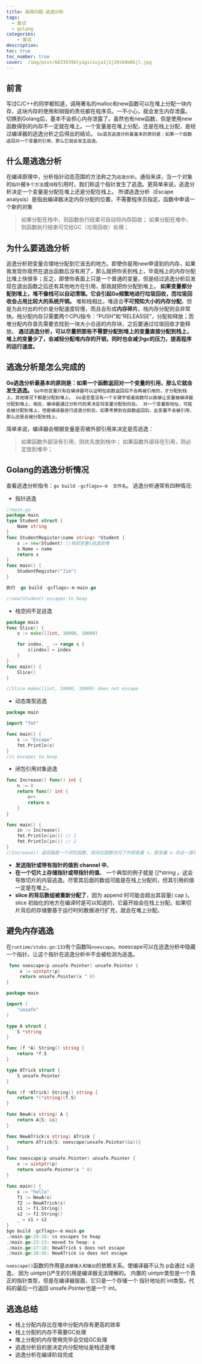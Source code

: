 ```yaml
---
title: 高频问题-逃逸分析
tags:
  - 面试
  - golang
categories:
	- 面试
description: 
toc: true
toc_number: true
cover:  /img/post/6833939bly1giciuja1j1j20zk0m8kjl.jpg
---
```


## 前言
写过C/C++的同学都知道，调用著名的malloc和new函数可以在堆上分配一块内存，这块内存的使用和销毁的责任都在程序员。一不小心，就会发生内存泄露。
切换到Golang后，基本不会担心内存泄露了。虽然也有new函数，但是使用new函数得到的内存不一定就在堆上。一个变量是在堆上分配，还是在栈上分配，是经过编译器的逃逸分析之后得出的结论。
`Go语言逃逸分析最基本的原则是：如果一个函数返回对一个变量的引用，那么它就会发生逃逸。`
## 什么是逃逸分析
在编译原理中，分析指针动态范围的方法称之为`逃逸分析`。通俗来讲，当一个对象的`指针`被`多个方法`或`线程`引用时，我们称这个指针发生了逃逸。更简单来说，逃逸分析决定一个变量是分配在堆上还是分配在栈上。
所谓逃逸分析（Escape analysis）是指由编译器决定内存分配的位置，不需要程序员指定。函数中申请一个新的对象
> 如果分配在栈中，则函数执行结束可自动将内存回收；
>  如果分配在堆中，则函数执行结束可交给GC（垃圾回收）处理；

## 为什么要逃逸分析
逃逸分析把变量合理地分配到它该去的地方。即使你是用new申请到的内存，如果我发现你竟然在退出函数后没有用了，那么就把你丢到栈上，毕竟栈上的内存分配比堆上快很多；反之，即使你表面上只是一个普通的变量，但是经过逃逸分析后发现在退出函数之后还有其他地方在引用，那我就把你分配到堆上。
**如果变量都分配到堆上，堆不像栈可以自动清理。它会引起Go频繁地进行垃圾回收，而垃圾回收会占用比较大的系统开销。**
堆和栈相比，堆适合**不可预知大小的内存分配**。但是为此付出的代价是分配速度较慢，而且会形成**内存碎片**。栈内存分配则会非常快。栈分配内存只需要两个CPU指令：“PUSH”和“RELEASSE”，分配和释放；而堆分配内存首先需要去找到一块大小合适的内存块，之后要通过垃圾回收才能释放。
**通过逃逸分析，可以尽量把那些不需要分配到堆上的变量直接分配到栈上，堆上的变量少了，会减轻分配堆内存的开销，同时也会减少gc的压力，提高程序的运行速度。**

## 逃逸分析是怎么完成的
**Go逃逸分析最基本的原则是：如果一个函数返回对一个变量的引用，那么它就会发生逃逸。**
`Go中的变量只有在编译器可以证明在函数返回后不会再被引用的，才分配到栈上，其他情况下都是分配到堆上。
Go语言里没有一个关键字或者函数可以直接让变量被编译器分配到堆上，相反，编译器通过分析代码来决定将变量分配到何处。
对一个变量取地址，可能会被分配到堆上。但是编译器进行逃逸分析后，如果考察到在函数返回后，此变量不会被引用，那么还是会被分配到栈上。`

简单来说，编译器会根据变量是否被外部引用来决定是否逃逸：

> 如果函数外部没有引用，则优先放到栈中； 
> 如果函数外部存在引用，则必定放到堆中；

## Golang的逃逸分析情况
查看逃逸分析指令：`go build -gcflags=-m  文件名`。
逃逸分析通常有四种情况:
- 指针逃逸

```go
//main.go
package main
type Student struct {
    Name string
}
func StudentRegister(name string) *Student {
    s := new(Student) //局部变量s逃逸到堆
    s.Name = name
    return s
}
func main() {
    StudentRegister("Jim")
}

执行  go build -gcflags=-m main.go

//new(Student) escapes to heap
```

- 栈空间不足逃逸

```go
package main
func Slice() {
    s := make([]int, 10000, 10000)

    for index, _ := range s {
        s[index] = index
    }
}
func main() {
    Slice()
}

//Slice make([]int, 10000, 10000) does not escape
```

- 动态类型逃逸

```go
package main

import "fmt"

func main() {
    s := "Escape"
    fmt.Println(s)
}
//s escapes to heap
```


- 闭包引用对象逃逸

```go
func Increase() func() int {
	n := 0
	return func() int {
		n++
		return n
	}
}

func main() {
	in := Increase()
	fmt.Println(in()) // 1
	fmt.Println(in()) // 2
}
//Increase() 返回值是一个闭包函数，该闭包函数访问了外部变量 n，那变量 n 将会一直存在，直到 in 被销毁。很显然，变量 n 占用的内存不能随着函数 Increase() 的退出而回收，因此将会逃逸到堆上。
```
- **发送指针或带有指针的值到 channel 中**。
- **在一个切片上存储指针或带指针的值**。 一个典型的例子就是 []*string 。这会导致切片的内容逃逸。尽管其后面的数组可能是在栈上分配的，但其引用的值一定是在堆上。
- **slice 的背后数组被重新分配了**，因为 append 时可能会超出其容量( cap )。 slice 初始化的地方在编译时是可以知道的，它最开始会在栈上分配。如果切片背后的存储要基于运行时的数据进行扩充，就会在堆上分配。

## 避免内存逃逸
在`runtime/stubs.go:133`有个函数叫`noescape`。noescape可以在逃逸分析中隐藏一个指针。让这个指针在逃逸分析中不会被检测为逃逸。

```go
 func noescape(p unsafe.Pointer) unsafe.Pointer {
     x := uintptr(p)
     return unsafe.Pointer(x ^ 0)
}
```

```go
package main

import (
	"unsafe"
)

type A struct {
	S *string
}

func (f *A) String() string {
	return *f.S
}

type ATrick struct {
	S unsafe.Pointer
}

func (f *ATrick) String() string {
	return *(*string)(f.S)
}

func NewA(s string) A {
	return A{S: &s}
}

func NewATrick(s string) ATrick {
	return ATrick{S: noescape(unsafe.Pointer(&s))}
}

func noescape(p unsafe.Pointer) unsafe.Pointer {
	x := uintptr(p)
	return unsafe.Pointer(x ^ 0)
}

func main() {
	s := "hello"
	f1 := NewA(s)
	f2 := NewATrick(s)
	s1 := f1.String()
	s2 := f2.String()
	_ = s1 + s2
}
$go build -gcflags=-m main.go
./main.go:24:16: &s escapes to heap
./main.go:23:13: moved to heap: s
./main.go:27:18: NewATrick s does not escape
./main.go:28:45: NewATrick &s does not escape
```
`noescape()`函数的作用是`遮蔽输入和输出`的依赖关系。使编译器不认为 p会通过 x逃逸， 因为 uintptr()产生的引用是编译器无法理解的。
内置的 uintptr类型是一个真正的指针类型，但是在编译器层面，它只是一个存储一个 指针地址的 int类型。代码的最后一行返回 unsafe.Pointer也是一个 int。

## 逃逸总结
- 栈上分配内存比在堆中分配内存有更高的效率
- 栈上分配的内存不需要GC处理
- 堆上分配的内存使用完毕会交给GC处理
- 逃逸分析目的是决定内分配地址是栈还是堆
- 逃逸分析在编译阶段完成